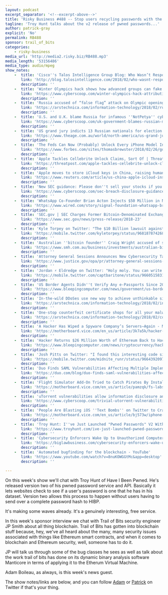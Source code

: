 ```yaml
---
layout: podcast
excerpt_separator: '<!--excerpt-above-->'
title: 'Risky Business #488 -- Stop users recycling passwords with the pwned passwords API'
tagline: 'Troy Hunt talks about the v2 release of pwned passwords...'
author: patrick-gray
explicit: 'No'
permalink: RB488
sponsor: trail_of_bits
categories:
    - risky-business
media_url: 'http://media2.risky.biz/RB488.mp3'
media_length: '53156486'
media_type: audio/mpeg
show_notes:
    -  title: 'Cisco''s Talos Intelligence Group Blog: Who Wasn’t Responsible for Olympic Destroyer?'
       link: 'http://blog.talosintelligence.com/2018/02/who-wasnt-responsible-for-olympic.html'
       description: '' 
    -  title: 'Winter Olympics hack shows how advanced groups can fake attribution'
       link: 'https://www.cyberscoop.com/winter-olympics-hack-attribution-talos-washington-post/'
       description: '' 
    -  title: 'Russia accused of “false flag” attack on Olympic opening | Ars Technica'
       link: 'https://arstechnica.com/information-technology/2018/02/russia-accused-of-false-flag-attack-on-olympic-opening/'
       description: '' 
    -  title: 'U.S. and U.K. blame Russia for infamous ''NotPetya'' cyberattacks'
       link: 'https://www.cyberscoop.com/uk-government-blames-russian-military-infamous-notpetya-cyberattacks/'
       description: '' 
    -  title: 'US grand jury indicts 13 Russian nationals for election meddling'
       link: 'https://www.theage.com.au/world/north-america/us-grand-jury-indicts-13-russian-nationals-for-election-meddling-20180217-p4z0o0.html'
       description: '' 
    -  title: 'The Feds Can Now (Probably) Unlock Every iPhone Model In Existence'
       link: 'https://www.forbes.com/sites/thomasbrewster/2018/02/26/government-can-access-any-apple-iphone-cellebrite/#3050d042667a'
       description: '' 
    -  title: 'Apple Tackles Cellebrite Unlock Claims, Sort Of | Threatpost | The first stop for security news'
       link: 'https://threatpost.com/apple-tackles-cellebrite-unlock-claims-sort-of/130111/'
       description: '' 
    -  title: 'Apple moves to store iCloud keys in China, raising human rights fears'
       link: 'https://www.reuters.com/article/us-china-apple-icloud-insight/apple-moves-to-store-icloud-keys-in-china-raising-human-rights-fears-idUSKCN1G8060'
       description: '' 
    -  title: 'New SEC guidance: Please don''t sell your stocks if you have insider info about a breach'
       link: 'https://www.cyberscoop.com/sec-breach-disclosure-guidance/'
       description: '' 
    -  title: 'WhatsApp Co-Founder Brian Acton Injects $50 Million in Newly Formed Signal Foundation | WIRED'
       link: 'https://www.wired.com/story/signal-foundation-whatsapp-brian-acton/'
       description: '' 
    -  title: 'SEC.gov | SEC Charges Former Bitcoin-Denominated Exchange and Operator With Fraud'
       link: 'https://www.sec.gov/news/press-release/2018-23'
       description: '' 
    -  title: 'Kyle Torpey on Twitter: "The $10 Billion lawsuit against Craig Wright claims Wright used a computer-generated font called Otto to forge Dave Kleiman''s signature and acquire hundreds of thousands of bitcoins. https://t.co/vFA6uowMZa"'
       link: 'https://mobile.twitter.com/kyletorpey/status/968187874268114944'
       description: '' 
    -  title: 'Australian ''bitcoin founder'' Craig Wright accused of stealing billions of dollars worth of bitcoin'
       link: 'https://www.smh.com.au/business/investments/australian-bitcoin-founder-craig-wright-accused-of-stealing-billions-of-dollars-worth-of-bitcoin-20180228-p4z21t.html'
       description: '' 
    -  title: 'Attorney General Sessions Announces New Cybersecurity Task Force | OPA | Department of Justice'
       link: 'https://www.justice.gov/opa/pr/attorney-general-sessions-announces-new-cybersecurity-task-force'
       description: '' 
    -  title: 'Jordan ⚡️ Eldredge on Twitter: "Holy moly. You can write a key logger in pure CSS. I wonder if @reddit custom themes would be vulnerable. https://t.co/yfxrLLhOvT https://t.co/WKsrBLCQv5"'
       link: 'https://mobile.twitter.com/captbaritone/status/966051583132758016'
       description: '' 
    -  title: 'US Border Agents Didn''t Verify Any e-Passports Since 2007 Because They Didn''t Have the Software'
       link: 'https://www.bleepingcomputer.com/news/government/us-border-agents-didnt-verify-any-e-passports-since-2007-because-they-didnt-have-the-software/'
       description: '' 
    -  title: 'In-the-wild DDoSes use new way to achieve unthinkable sizes | Ars Technica'
       link: 'https://arstechnica.com/information-technology/2018/02/in-the-wild-ddoses-use-new-way-to-achieve-unthinkable-sizes/'
       description: '' 
    -  title: 'One-stop counterfeit certificate shops for all your malware-signing needs | Ars Technica'
       link: 'https://arstechnica.com/information-technology/2018/02/counterfeit-certificates-sold-online-make-digitally-signed-malware-a-snap/'
       description: '' 
    -  title: 'A Hacker Has Wiped a Spyware Company’s Servers—Again - Motherboard'
       link: 'https://motherboard.vice.com/en_us/article/3k7a5k/hacker-wipes-spyware-retina-x-flexispy'
       description: '' 
    -  title: 'Hacker Returns $26 Million Worth of Ethereum Back to Hacked Company'
       link: 'https://www.bleepingcomputer.com/news/cryptocurrency/hacker-returns-26-million-worth-of-ethereum-back-to-hacked-company/'
       description: '' 
    -  title: 'Josh Pitts on Twitter: "I found this interesting code signing bug in macOS. I took the 2011/2012 flashback malware and ''signed'' it with a cert from Apple. VirusTotal and WhatsYourSign (@patrickwardle''s @objective_see tool) both agree that it''s signed by Apple. I have some bug reporting to do... 🤓 https://t.co/vMb9SVSf8a"'
       link: 'https://mobile.twitter.com/midnite_runr/status/966439209706848256'
       description: '' 
    -  title: 'Duo Finds SAML Vulnerabilities Affecting Multiple Implementations | Duo Security'
       link: 'https://duo.com/blog/duo-finds-saml-vulnerabilities-affecting-multiple-implementations'
       description: '' 
    -  title: 'Flight Simulator Add-On Tried to Catch Pirates By Installing Password-Stealing Malware on Their Computers - Motherboard'
       link: 'https://motherboard.vice.com/en_us/article/pamzqk/fs-labs-flight-simulator-password-malware-drm'
       description: '' 
    -  title: 'uTorrent vulnerabilities allow information disclosure and remote code execution'
       link: 'https://www.cyberscoop.com/trivial-utorrent-vulnerabilities-allow-information-disclosure-and-remote-code-execution/'
       description: '' 
    -  title: 'People Are Blasting iOS ''Text Bombs'' on Twitter to Crash iPhones - Motherboard'
       link: 'https://motherboard.vice.com/en_us/article/bj573w/iphone-twitter-text-bomb-crash-ios'
       description: '' 
    -  title: 'Troy Hunt: I''ve Just Launched "Pwned Passwords" V2 With Half a Billion Passwords for Download'
       link: 'https://www.troyhunt.com/ive-just-launched-pwned-passwords-version-2/#cloudflareprivacyandkanonymity'
       description: '' 
    -  title: 'Cybersecurity Enforcers Wake Up to Unauthorized Computer Access Via Credential Stuffing – Big Law Business'
       link: 'https://biglawbusiness.com/cybersecurity-enforcers-wake-up-to-unauthorized-computer-access-via-credential-stuffing/'
       description: '' 
    -  title: 'Automated bugfinding for the blockchain - YouTube'
       link: 'https://www.youtube.com/watch?v=8nuKOWGGtMc&app=desktop'
       description: '' 

---
```

On this week's show we'll chat with Troy Hunt of Have I Been Pwned. He's released version two of his pwned password service and API. Basically it lets websites check to see if a user's password is one that he has in his dataset. Version two allows this process to happen without users having to send over a complete password hash to HIBP.

 It's making some waves already. It's a genuinely interesting, free service.

In this week's sponsor interview we chat with Trail of Bits security engineer JP Smith about all thing blockchain. Trail of Bits has gotten into blockchain stuff because, hey, we've all heard about the many, many security issues associated with things like Ethereum smart contracts, and when it comes to blockchain and Ethereum security, well, someone has to do it.

JP will talk us through some of the bug classes he sees as well as talk about the work trail of bits has done on its dynamic binary analysis software Manticore in terms of applying it to the Etherum Virtual Machine.

Adam Boileau, as always, is this week's news guest.

The show notes/links are below, and you can follow <a href='https://twitter.com/metlstorm'>Adam</a> or <a href='https://twitter.com/riskybusiness'>Patrick</a> on Twitter if that's your thing.
